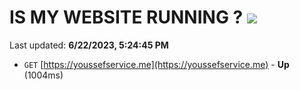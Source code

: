 # IS MY WEBSITE RUNNING ? [![](https://img.shields.io/static/v1?label=Sponsor&message=%E2%9D%A4&logo=GitHub&color=%23fe8e86)](https://github.com/sponsors/<username>)

Last updated: **6/22/2023, 5:24:45 PM**

- `GET` [https://youssefservice.me](https://youssefservice.me) - **Up** (1004ms)
